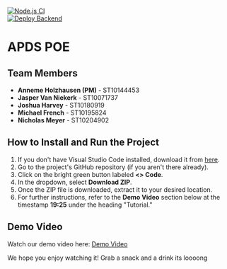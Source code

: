 [![Node.js CI](https://github.com/APDS7311POE-ST10144453/APDS7311-POE/actions/workflows/Testing.yml/badge.svg)](https://github.com/APDS7311POE-ST10144453/APDS7311-POE/actions/workflows/Testing.yml)  
[![Deploy Backend](https://github.com/APDS7311POE-ST10144453/APDS7311-POE/actions/workflows/main.yml/badge.svg)](https://github.com/APDS7311POE-ST10144453/APDS7311-POE/actions/workflows/main.yml)

# APDS POE

## Team Members
- **Anneme Holzhausen (PM)** - ST10144453
- **Jasper Van Niekerk** - ST10071737
- **Joshua Harvey** - ST10180919
- **Michael French** - ST10195824
- **Nicholas Meyer** - ST10204902

## How to Install and Run the Project

1. If you don't have Visual Studio Code installed, download it from [here](https://code.visualstudio.com/).
2. Go to the project's GitHub repository (if you aren't there already).
3. Click on the bright green button labeled **<> Code**.
4. In the dropdown, select **Download ZIP**.
5. Once the ZIP file is downloaded, extract it to your desired location.
6. For further instructions, refer to the **Demo Video** section below at the timestamp **19:25** under the heading "Tutorial."

## Demo Video
Watch our demo video here: [Demo Video](https://drive.google.com/file/d/1t8QLcuJ4CpbHoVXmP7NMi-rqdw9Db2tZ/view?usp=sharing)

We hope you enjoy watching it!
Grab a snack and a drink its loooong
